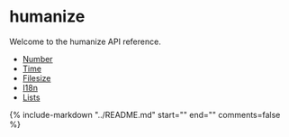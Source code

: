 # humanize

Welcome to the humanize API reference.

* [Number](number)
* [Time](time)
* [Filesize](filesize)
* [I18n](i18n)
* [Lists](lists)

{%
   include-markdown "../README.md"
   start="<!-- usage-start -->"
   end="<!-- usage-end -->"
   comments=false
%}
